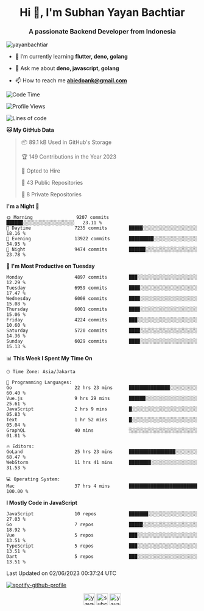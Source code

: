 <h1 align="center">Hi 👋, I'm Subhan Yayan Bachtiar</h1>
<h3 align="center">A passionate Backend Developer from Indonesia</h3>

<p align="left"> <img src="https://komarev.com/ghpvc/?username=yayanbachtiar" alt="yayanbachtiar" /> </p>

- 🌱 I’m currently learning **flutter, deno, golang**

- 💬 Ask me about **deno, javascript, golang**

- 📫 How to reach me **abiedoank@gmail.com**

<!--START_SECTION:waka-->
![Code Time](http://img.shields.io/badge/Code%20Time-5%2C424%20hrs%2016%20mins-blue)

![Profile Views](http://img.shields.io/badge/Profile%20Views-0-blue)

![Lines of code](https://img.shields.io/badge/From%20Hello%20World%20I%27ve%20Written-44.0%20million%20lines%20of%20code-blue)

**🐱 My GitHub Data** 

> 📦 89.1 kB Used in GitHub's Storage 
 > 
> 🏆 149 Contributions in the Year 2023
 > 
> 💼 Opted to Hire
 > 
> 📜 43 Public Repositories 
 > 
> 🔑 8 Private Repositories 
 > 
**I'm a Night 🦉** 

```text
🌞 Morning                9207 commits        ██████░░░░░░░░░░░░░░░░░░░   23.11 % 
🌆 Daytime                7235 commits        █████░░░░░░░░░░░░░░░░░░░░   18.16 % 
🌃 Evening                13922 commits       █████████░░░░░░░░░░░░░░░░   34.95 % 
🌙 Night                  9474 commits        ██████░░░░░░░░░░░░░░░░░░░   23.78 % 
```
📅 **I'm Most Productive on Tuesday** 

```text
Monday                   4897 commits        ███░░░░░░░░░░░░░░░░░░░░░░   12.29 % 
Tuesday                  6959 commits        ████░░░░░░░░░░░░░░░░░░░░░   17.47 % 
Wednesday                6008 commits        ████░░░░░░░░░░░░░░░░░░░░░   15.08 % 
Thursday                 6001 commits        ████░░░░░░░░░░░░░░░░░░░░░   15.06 % 
Friday                   4224 commits        ███░░░░░░░░░░░░░░░░░░░░░░   10.60 % 
Saturday                 5720 commits        ████░░░░░░░░░░░░░░░░░░░░░   14.36 % 
Sunday                   6029 commits        ████░░░░░░░░░░░░░░░░░░░░░   15.13 % 
```


📊 **This Week I Spent My Time On** 

```text
🕑︎ Time Zone: Asia/Jakarta

💬 Programming Languages: 
Go                       22 hrs 23 mins      ███████████████░░░░░░░░░░   60.40 % 
Vue.js                   9 hrs 29 mins       ██████░░░░░░░░░░░░░░░░░░░   25.61 % 
JavaScript               2 hrs 9 mins        █░░░░░░░░░░░░░░░░░░░░░░░░   05.83 % 
Text                     1 hr 52 mins        █░░░░░░░░░░░░░░░░░░░░░░░░   05.04 % 
GraphQL                  40 mins             ░░░░░░░░░░░░░░░░░░░░░░░░░   01.81 % 

🔥 Editors: 
GoLand                   25 hrs 23 mins      █████████████████░░░░░░░░   68.47 % 
WebStorm                 11 hrs 41 mins      ████████░░░░░░░░░░░░░░░░░   31.53 % 

💻 Operating System: 
Mac                      37 hrs 4 mins       █████████████████████████   100.00 % 
```

**I Mostly Code in JavaScript** 

```text
JavaScript               10 repos            ███████░░░░░░░░░░░░░░░░░░   27.03 % 
Go                       7 repos             █████░░░░░░░░░░░░░░░░░░░░   18.92 % 
Vue                      5 repos             ███░░░░░░░░░░░░░░░░░░░░░░   13.51 % 
TypeScript               5 repos             ███░░░░░░░░░░░░░░░░░░░░░░   13.51 % 
Dart                     5 repos             ███░░░░░░░░░░░░░░░░░░░░░░   13.51 % 
```




 Last Updated on 02/06/2023 00:37:24 UTC
<!--END_SECTION:waka-->

[![spotify-github-profile](https://spotify-github-profile.vercel.app/api/view?uid=31qtu2k4v3mbxp7clcmm6imuqq6e&cover_image=true&theme=default&show_offline=false&bar_color=53b14f&bar_color_cover=true)](https://github.com/kittinan/spotify-github-profile)


<p align="center">
<a href="https://dev.to/yayanbachtiar" target="blank"><img align="center" src="https://cdn.jsdelivr.net/npm/simple-icons@3.0.1/icons/dev-dot-to.svg" alt="yayanbachtiar" height="30" width="30" /></a>
<a href="https://linkedin.com/in/subchanyayanbachtiar" target="blank"><img align="center" src="https://cdn.jsdelivr.net/npm/simple-icons@3.0.1/icons/linkedin.svg" alt="subchanyayanbachtiar" height="30" width="30" /></a>
<a href="https://codesandbox.com/yayanbachtiar" target="blank"><img align="center" src="https://cdn.jsdelivr.net/npm/simple-icons@3.0.1/icons/codesandbox.svg" alt="yayanbachtiar" height="30" width="30" /></a>
</p>
